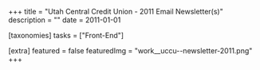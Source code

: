 +++
title = "Utah Central Credit Union - 2011 Email Newsletter(s)"
description = ""
date = 2011-01-01

[taxonomies]
tasks = ["Front-End"]

[extra]
featured = false
featuredImg = "work__uccu--newsletter-2011.png"
+++
